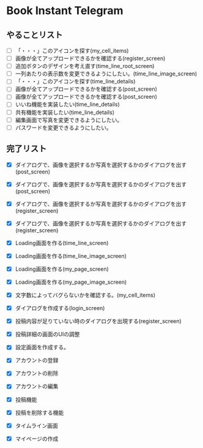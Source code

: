 # Book Instant Telegram

## やることリスト

- [ ] 「・・・」このアイコンを探す(my_cell_items)
- [ ] 画像が全てアップロードできるかを確認する(register_screen)
- [ ] 追加ボタンのデザインを考え直す(time_line_root_screen)
- [ ] 一列あたりの表示数を変更できるようにしたい。(time_line_image_screen)
- [ ] 「・・・」このアイコンを探す(time_line_details)
- [ ] 画像が全てアップロードできるかを確認する(post_screen)
- [ ] 画像が全てアップロードできるかを確認する(post_screen)
　
- [ ] いいね機能を実装したい(time_line_details)
- [ ] 共有機能を実装したい(time_line_details)
- [ ] 編集画面で写真を変更できるようにしたい。
- [ ] パスワードを変更できるようにしたい。
　
## 完了リスト
- [x] ダイアログで、画像を選択するか写真を選択するかのダイアログを出す(post_screen)
- [x] ダイアログで、画像を選択するか写真を選択するかのダイアログを出す(post_screen)
- [x] ダイアログで、画像を選択するか写真を選択するかのダイアログを出す(register_screen)
- [x] ダイアログで、画像を選択するか写真を選択するかのダイアログを出す(register_screen)
- [x] Loading画面を作る(time_line_screen)
- [x] Loading画面を作る(time_line_image_screen)
- [x] Loading画面を作る(my_page_screen)
- [x] Loading画面を作る(my_page_image_screen)
- [x] 文字数によってバグらないかを確認する。(my_cell_items)
- [x] ダイアログを作成する(login_screen)
- [x] 投稿内容が足りていない時のダイアログを出現する(register_screen)
- [x] 投稿詳細の画面のUIの調整
- [x] 設定画面を作成する。
- [x] アカウントの登録
- [x] アカウントの削除
- [x] アカウントの編集
- [x] 投稿機能
- [x] 投稿を削除する機能
- [x] タイムライン画面
- [x] マイページの作成



